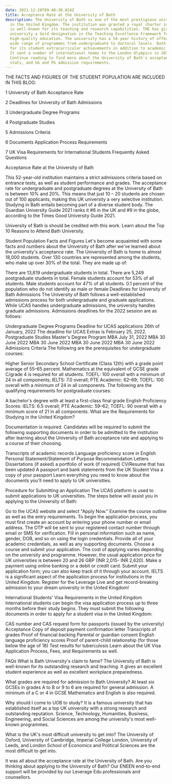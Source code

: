 ```yaml
---
date: 2021-12-28T09:40:30.024Z
title: Acceptance Rate at the University of Bath
description: The University of Bath is one of the most prestigious universities
  in the United Kingdom. The institution was granted a royal charter in 1966 and
  is well-known for its teaching and research capabilities. THE has given the
  university a Gold designation in the Teaching Excellence Framework for its
  high-quality education. The university has a 54-year history of offering a
  wide range of programmes from undergraduate to doctoral levels. Bath is known
  for its student extracurricular achievements in addition to academic success.
  It sent a number of international teams to the London Olympics in 2012.
  Continue reading to find more about the University of Bath's acceptance rate,
  stats, and UG and PG admission requirements.
---
```

THE FACTS AND FIGURES OF THE STUDENT POPULATION ARE INCLUDED IN THIS BLOG:

 1 University of Bath Acceptance Rate


2 Deadlines for University of Bath Admissions


3 Undergraduate Degree Programs


4 Postgraduate Studies


5 Admissions Criteria


6 Documents Application Process Requirements


7 UK Visa Requirements for International Students Frequently Asked Questions

Acceptance Rate at the University of Bath


This 52-year-old institution maintains a strict admissions criteria based on entrance tests, as well as student performance and grades. The acceptance rate for undergraduate and postgraduate degrees at the University of Bath is between 10% and 20%. This means that just 10 – 20 students are chosen out of 100 applicants, making this UK university a very selective institution. Studying in Bath entails becoming part of a diverse student body. The Guardian University Guide 2021 ranks it #6 in the UK and #9 in the globe, according to the Times Good University Guide 2021.

University of Bath is should be credited with this work.
Learn about the Top 10 Reasons to Attend Bath University.

Student Population Facts and Figures
Let's become acquainted with some facts and numbers about the University of Bath after we've learned about the university's acceptance rate. The University of Bath is home to almost 18,000 students. Over 130 countries are represented among the students, who make up over 30% of the total. They are made up of:

There are 13,619 undergraduate students in total.
There are 5,249 postgraduate students in total.
Female students account for 53% of all students.
Male students account for 47% of all students.
0.1 percent of the population who do not identify as male or female
Deadlines for University of Bath Admissions
The University of Bath follows a well-established admissions process for both undergraduate and graduate applications. While UCAS handles undergraduate admissions, the university handles graduate admissions. Admissions deadlines for the 2022 session are as follows:

Undergraduate Degree Programs
Deadline for UCAS applications
26th of January, 2022
The deadline for UCAS Extras is February 25, 2022.
Postgraduate Studies
Master's Degree Program
MBA July 31, 2022 MBA 30 June 2022 MBA 30 June 2022 MBA 30 June 2022 MBA 30 June 2022
Admissions Criteria
The following are the prerequisites for undergraduate courses:

Higher Senior Secondary School Certificate (Class 12th) with a grade point average of 55–65 percent.
Mathematics at the equivalent of GCSE grade C/grade 4 is required for all students.
TOEFL: 100 overall with a minimum of 24 in all components; IELTS: 7.0 overall; PTE Academic: 62–69; TOEFL: 100 overall with a minimum of 24 in all components.
The following are the qualifying requirements for postgraduate courses:

A bachelor's degree with at least a first-class final grade
English Proficiency Scores: IELTS: 6.5 overall; PTE Academic: 59–62; TOEFL: 90 overall with a minimum score of 21 in all components.
What are the Requirements for Studying in the United Kingdom?

Documentation is required.
Candidates will be required to submit the following supporting documents in order to be admitted to the institution after learning about the University of Bath acceptance rate and applying to a course of their choosing.

Transcripts of academic records
Language proficiency score in English
Personal Statement/Statement of Purpose
Recommendation Letters
Dissertations (if asked)
a portfolio of work (if required)
CV/Resume that has been updated
A passport and bank statements from the UK Student Visa
a copy of your passport
Learn everything you need to know about the documents you'll need to apply to UK universities.

Procedure for Submitting an Application
The UCAS platform is used to submit applications to UK universities. The steps below will assist you in applying to the University of Bath:

Go to the UCAS website and select "Apply Now."
Examine the course outline as well as the entry requirements.
To begin the application process, you must first create an account by entering your phone number or email address.
The OTP will be sent to your registered contact number through email or SMS for verification. Fill in personal information such as name, gender, DOB, and so on using the login credentials.
Provide all of your academic credentials, as well as any supporting documents.
Choose a course and submit your application. The cost of applying varies depending on the university and programme. However, the usual application price for UK universities is between 20 and 26 GBP (INR 2,015- INR 2,620).
Make a payment using online banking or a debit or credit card. Submit your application form; you can also keep track of it through your account.
IELTS is a significant aspect of the application process for institutions in the United Kingdom. Register for the Leverage Live and get record-breaking admission to your dream university in the United Kingdom!

International Students' Visa Requirements in the United Kingdom
International students can begin the visa application process up to three months before their study begins. They must submit the following documents in order to apply for a student visa in the United Kingdom:

CAS number and CAS request form for passports (issued by the university)
Acceptance Copy of deposit payment confirmation letter
Transcripts of grades
Proof of financial backing
Parental or guardian consent
English language proficiency scores
Proof of parent-child relationship (for those below the age of 18)
Test results for tuberculosis
Learn about the UK Visa Application Process, Fees, and Requirements as well.

FAQs
What is Bath University's claim to fame?
The University of Bath is well-known for its outstanding research and teaching. It gives an excellent student experience as well as excellent workplace preparedness.

What grades are required for admission to Bath University?
At least six GCSEs in grades A to B or 9 to 6 are required for general admission. A minimum of a C or 4 in GCSE Mathematics and English is also required.

Why should I come to UOB to study?
It is a famous university that has established itself as a top UK university with a strong research and outstanding reputation. Science, Technology, Humanities, Business, Engineering, and Social Sciences are among the university's most well-known programmes.

What is the UK's most difficult university to get into?
The University of Oxford, University of Cambridge, Imperial College London, University of Leeds, and London School of Economics and Political Sciences are the most difficult to get into.

It was all about the acceptance rate at the University of Bath. Are you thinking about applying to the University of Bath? Our ENEEN end-to-end support will be provided by our Leverage Edu professionals and counsellors.